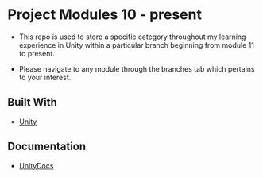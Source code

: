# Project Modules 10 - present

- This repo is used to store a specific category throughout my learning experience in Unity within a particular branch beginning from module 11 to present.

- Please navigate to any module through the branches tab which pertains to your interest.

## Built With

* [Unity](https://unity.com/)

## Documentation
* [UnityDocs](https://docs.unity3d.com/Manual/index.html)